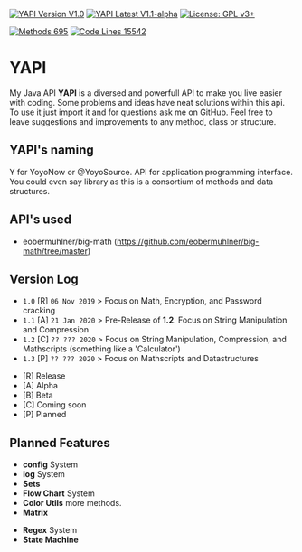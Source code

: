 [![YAPI Version V1.0](https://img.shields.io/badge/YAPI%20Version-1.0-green)](https://github.com/yoyosource/YAPI/releases/tag/v1.0)
[![YAPI Latest V1.1-alpha](https://img.shields.io/badge/YAPI%20Latest-1.1--alpha-red)](https://github.com/yoyosource/YAPI/releases/tag/1.1)
[![License: GPL v3+](https://img.shields.io/badge/License-GPL%20v3%2B-blue.svg)](https://www.gnu.org/licenses/gpl-3.0)

[![Methods 695](https://img.shields.io/badge/Methods-695-blue)](https://github.com/yoyosource/YAPI)
[![Code Lines 15542](https://img.shields.io/badge/Code%20Lines-15542-blue)](https://github.com/yoyosource/YAPI)

# YAPI

My Java API **YAPI** is a diversed and powerfull API to make you live easier with coding. Some problems and ideas have neat solutions within this api. To use it just import it and for questions ask me on GitHub. Feel free to leave suggestions and improvements to any method, class or structure. 

## YAPI's naming
Y for YoyoNow or @YoyoSource. API for application programming interface. You could even say library as this is a consortium of methods and data structures.

## API's used
- eobermuhlner/big-math (https://github.com/eobermuhlner/big-math/tree/master)

## Version Log
- `1.0` [R] `06 Nov 2019` > Focus on Math, Encryption, and Password cracking
- `1.1` [A] `21 Jan 2020` > Pre-Release of **1.2**. Focus on String Manipulation and Compression
- `1.2` [C] `?? ??? 2020` > Focus on String Manipulation, Compression, and Mathscripts (something like a 'Calculator')
- `1.3` [P] `?? ??? 2020` > Focus on Mathscripts and Datastructures

* [R] Release
* [A] Alpha
* [B] Beta
* [C] Coming soon
* [P] Planned

## Planned Features

- **config** System
- **log** System
- **Sets**
- **Flow Chart** System
- **Color Utils** more methods.
- **Matrix**

* **Regex** System
* **State Machine**